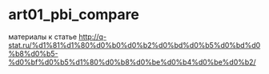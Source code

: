 # art01_pbi_compare
материалы к статье http://q-stat.ru/%d1%81%d1%80%d0%b0%d0%b2%d0%bd%d0%b5%d0%bd%d0%b8%d0%b5-%d0%bf%d0%b5%d1%80%d0%b8%d0%be%d0%b4%d0%be%d0%b2/
